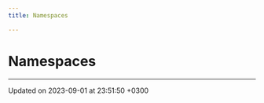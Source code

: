 ```yaml
---
title: Namespaces

---
```


# Namespaces







-------------------------------

Updated on 2023-09-01 at 23:51:50 +0300
